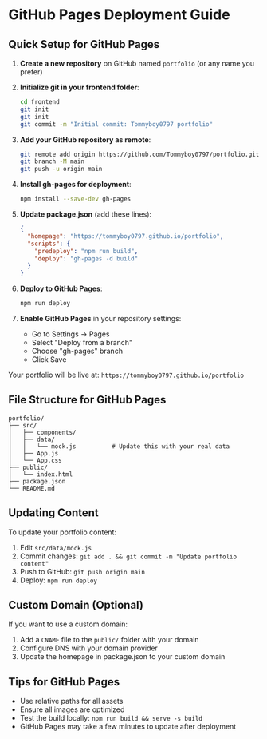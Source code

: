 # GitHub Pages Deployment Guide

## Quick Setup for GitHub Pages

1. **Create a new repository** on GitHub named `portfolio` (or any name you prefer)

2. **Initialize git in your frontend folder**:
   ```bash
   cd frontend
   git init
   git init
   git commit -m "Initial commit: Tommyboy0797 portfolio"
   ```

3. **Add your GitHub repository as remote**:
   ```bash
   git remote add origin https://github.com/Tommyboy0797/portfolio.git
   git branch -M main
   git push -u origin main
   ```

4. **Install gh-pages for deployment**:
   ```bash
   npm install --save-dev gh-pages
   ```

5. **Update package.json** (add these lines):
   ```json
   {
     "homepage": "https://tommyboy0797.github.io/portfolio",
     "scripts": {
       "predeploy": "npm run build",
       "deploy": "gh-pages -d build"
     }
   }
   ```

6. **Deploy to GitHub Pages**:
   ```bash
   npm run deploy
   ```

7. **Enable GitHub Pages** in your repository settings:
   - Go to Settings → Pages
   - Select "Deploy from a branch"
   - Choose "gh-pages" branch
   - Click Save

Your portfolio will be live at: `https://tommyboy0797.github.io/portfolio`

## File Structure for GitHub Pages

```
portfolio/
├── src/
│   ├── components/
│   ├── data/
│   │   └── mock.js          # Update this with your real data
│   ├── App.js
│   └── App.css
├── public/
│   └── index.html
├── package.json
└── README.md
```

## Updating Content

To update your portfolio content:

1. Edit `src/data/mock.js`
2. Commit changes: `git add . && git commit -m "Update portfolio content"`
3. Push to GitHub: `git push origin main`
4. Deploy: `npm run deploy`

## Custom Domain (Optional)

If you want to use a custom domain:

1. Add a `CNAME` file to the `public/` folder with your domain
2. Configure DNS with your domain provider
3. Update the homepage in package.json to your custom domain

## Tips for GitHub Pages

- Use relative paths for all assets
- Ensure all images are optimized
- Test the build locally: `npm run build && serve -s build`
- GitHub Pages may take a few minutes to update after deployment